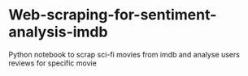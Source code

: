 # Web-scraping-for-sentiment-analysis-imdb
Python notebook to scrap sci-fi movies from imdb and analyse users reviews for specific movie

